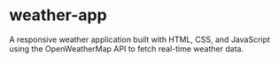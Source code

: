 # weather-app
A responsive weather application built with HTML, CSS, and JavaScript using the OpenWeatherMap API to fetch real-time weather data.
